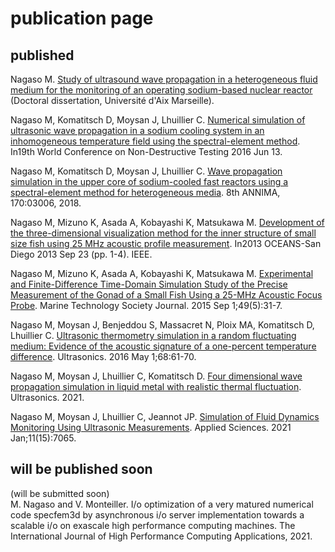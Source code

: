 # publication page

## published
Nagaso M. [Study of ultrasound wave propagation in a heterogeneous fluid medium for the monitoring of an operating sodium-based nuclear reactor](https://tel.archives-ouvertes.fr/tel-01798471/) (Doctoral dissertation, Université d'Aix Marseille).

Nagaso M, Komatitsch D, Moysan J, Lhuillier C. [Numerical simulation of ultrasonic wave propagation in a sodium cooling system in an inhomogeneous temperature field using the spectral-element method](https://hal.archives-ouvertes.fr/hal-01304039/). In19th World Conference on Non-Destructive Testing 2016 Jun 13.

Nagaso M, Komatitsch D, Moysan J, Lhuillier C. [Wave propagation simulation in the upper core of sodium-cooled fast reactors using a spectral-element method for heterogeneous media](https://inis.iaea.org/collection/NCLCollectionStore/_Public/50/048/50048699.pdf). 8th ANNIMA, 170:03006, 2018.

Nagaso M, Mizuno K, Asada A, Kobayashi K, Matsukawa M. [Development of the three-dimensional visualization method for the inner structure of small size fish using 25 MHz acoustic profile measurement](https://ieeexplore.ieee.org/abstract/document/6741162). In2013 OCEANS-San Diego 2013 Sep 23 (pp. 1-4). IEEE.

Nagaso M, Mizuno K, Asada A, Kobayashi K, Matsukawa M. [Experimental and Finite-Difference Time-Domain Simulation Study of the Precise Measurement of the Gonad of a Small Fish Using a 25-MHz Acoustic Focus Probe](https://www.ingentaconnect.com/content/mts/mtsj/2015/00000049/00000005/art00005). Marine Technology Society Journal. 2015 Sep 1;49(5):31-7.

Nagaso M, Moysan J, Benjeddou S, Massacret N, Ploix MA, Komatitsch D, Lhuillier C. [Ultrasonic thermometry simulation in a random fluctuating medium: Evidence of the acoustic signature of a one-percent temperature difference](https://hal.archives-ouvertes.fr/hal-01273727/file/Ultrasonics_Moysan_2016.pdf). Ultrasonics. 2016 May 1;68:61-70.

Nagaso M, Moysan J, Lhuillier C, Komatitsch D. [Four dimensional wave propagation simulation in liquid metal with realistic thermal fluctuation](https://www.sciencedirect.com/science/article/abs/pii/S0041624X21001566). Ultrasonics. 2021.

Nagaso M, Moysan J, Lhuillier C, Jeannot JP. [Simulation of Fluid Dynamics Monitoring Using Ultrasonic Measurements](https://www.mdpi.com/2076-3417/11/15/7065/htm). Applied Sciences. 2021 Jan;11(15):7065.

## will be published soon
(will be submitted soon)  
M. Nagaso and V. Monteiller. I/o optimization of a very matured numerical
code specfem3d by asynchronous i/o server implementation towards a scalable i/o
on exascale high performance computing machines. The
International Journal of High Performance Computing Applications, 2021.


